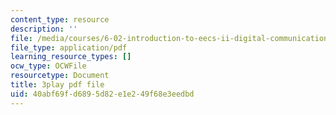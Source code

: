 ```yaml
---
content_type: resource
description: ''
file: /media/courses/6-02-introduction-to-eecs-ii-digital-communication-systems-fall-2012/40abf69fd6895d82e1e249f68e3eedbd_xa38Q2_pnlQ.pdf
file_type: application/pdf
learning_resource_types: []
ocw_type: OCWFile
resourcetype: Document
title: 3play pdf file
uid: 40abf69f-d689-5d82-e1e2-49f68e3eedbd
---
```


